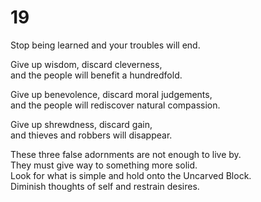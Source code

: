 # 19

Stop being learned and your troubles will end.<br/>

Give up wisdom, discard cleverness,<br/>
and the people will benefit a hundredfold.<br/>

Give up benevolence, discard moral judgements,<br/>
and the people will rediscover natural compassion.<br/>

Give up shrewdness, discard gain,<br/>
and thieves and robbers will disappear.<br/>

These three false adornments are not enough to live by.<br/>
They must give way to something more solid.<br/>
Look for what is simple and hold onto the Uncarved Block.<br/>
Diminish thoughts of self and restrain desires.<br/>